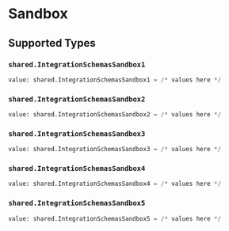 # Sandbox


## Supported Types

### `shared.IntegrationSchemasSandbox1`

```python
value: shared.IntegrationSchemasSandbox1 = /* values here */
```

### `shared.IntegrationSchemasSandbox2`

```python
value: shared.IntegrationSchemasSandbox2 = /* values here */
```

### `shared.IntegrationSchemasSandbox3`

```python
value: shared.IntegrationSchemasSandbox3 = /* values here */
```

### `shared.IntegrationSchemasSandbox4`

```python
value: shared.IntegrationSchemasSandbox4 = /* values here */
```

### `shared.IntegrationSchemasSandbox5`

```python
value: shared.IntegrationSchemasSandbox5 = /* values here */
```

